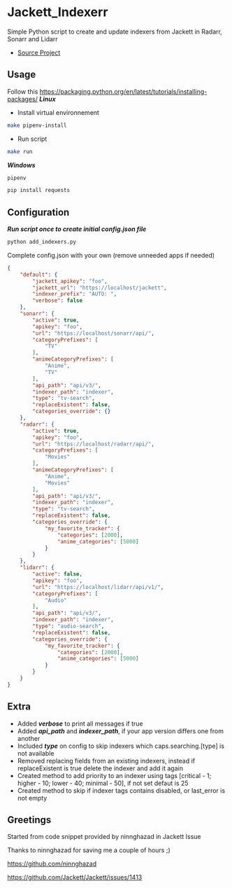 # Jackett_Indexerr
Simple Python script to create and update indexers from Jackett in Radarr, Sonarr and Lidarr

* [Source Project](https://github.com/Guilhem23/Jackett_Indexerr)

## Usage
Follow this https://packaging.python.org/en/latest/tutorials/installing-packages/
***Linux***
- Install virtual environnement
```bash
make pipenv-install
```
- Run script
```bash
make run
```

***Windows***
```bash
pipenv
```
```bash
pip install requests
```

## Configuration

***Run script once to create initial config.json file***
```bash
python add_indexers.py
```

Complete config.json with your own (remove unneeded apps if needed)

```json
{
    "default": {
        "jackett_apikey": "foo",
        "jackett_url": "https://localhost/jackett",
        "indexer_prefix": "AUTO: ",
        "verbose": false
    },
    "sonarr": {
        "active": true,
        "apikey": "foo",
        "url": "https://localhost/sonarr/api/",
        "categoryPrefixes": [
            "TV"
        ],
        "animeCategoryPrefixes": [
            "Anime",
            "TV"
        ],
        "api_path": "api/v3/",
        "indexer_path": "indexer",
        "type": "tv-search",
        "replaceExistent": false,
        "categories_override": {}
    },
    "radarr": {
        "active": true,
        "apikey": "foo",
        "url": "https://localhost/radarr/api/",
        "categoryPrefixes": [
            "Movies"
        ],
        "animeCategoryPrefixes": [
            "Anime",
            "Movies"
        ],
        "api_path": "api/v3/",
        "indexer_path": "indexer",
        "type": "tv-search",
        "replaceExistent": false,
        "categories_override": {
            "my_favorite_tracker": {
                "categories": [2000],
                "anime_categories": [5000]
            }
        }
    },
    "lidarr": {
        "active": false,
        "apikey": "foo",
        "url": "https://localhost/lidarr/api/v1/",
        "categoryPrefixes": [
            "Audio"
        ],
        "api_path": "api/v3/",
        "indexer_path": "indexer",
        "type": "audio-search",
        "replaceExistent": false,
        "categories_override": {
            "my_favorite_tracker": {
                "categories": [2000],
                "anime_categories": [5000]
            }
        }
	}
}
```

## Extra
- Added ***verbose*** to print all messages if true
- Added ***api_path*** and ***indexer_path***, if your app version differs one from another
- Included ***type*** on config to skip indexers which caps.searching.[type] is not available
- Removed replacing fields from an existing indexers, instead if replaceExistent is true delete the indexer and add it again
- Created method to add priority to an indexer using tags [critical - 1; higher - 10; lower - 40; minimal - 50], if not set defaut is 25
- Created method to skip if indexer tags contains disabled, or last_error is not empty

## Greetings

Started from code snippet provided by ninnghazad in Jackett Issue

Thanks to ninnghazad for saving me a couple of hours ;)

https://github.com/ninnghazad

https://github.com/Jackett/Jackett/issues/1413
